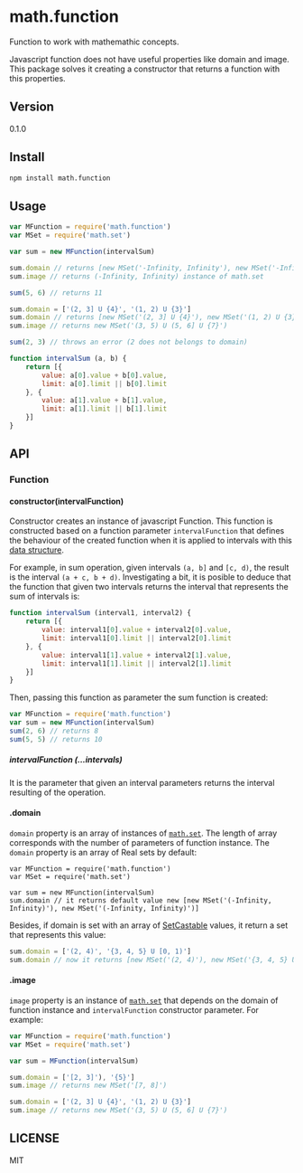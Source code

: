 # math.function

Function to work with mathemathic concepts.

Javascript function does not have useful properties like domain and image. This package solves it creating a constructor that returns a function with this properties.

## Version
0.1.0

## Install
``` bash
npm install math.function
```

## Usage
``` javascript
var MFunction = require('math.function')
var MSet = require('math.set')

var sum = new MFunction(intervalSum)

sum.domain // returns [new MSet('-Infinity, Infinity'), new MSet('-Infinity, Infinity')]
sum.image // returns (-Infinity, Infinity) instance of math.set

sum(5, 6) // returns 11

sum.domain = ['(2, 3] U {4}', '(1, 2) U {3}']
sum.domain // returns [new MSet('(2, 3] U {4}'), new MSet('(1, 2) U {3}')]
sum.image // returns new MSet('(3, 5) U (5, 6] U {7}')

sum(2, 3) // throws an error (2 does not belongs to domain)

function intervalSum (a, b) {
    return [{
        value: a[0].value + b[0].value,
        limit: a[0].limit || b[0].limit
    }, {
        value: a[1].value + b[1].value,
        limit: a[1].limit || b[1].limit
    }]
}
```

## API

### Function
#### constructor(intervalFunction)

Constructor creates an instance of javascript Function. This function is constructed based on a function parameter `intervalFunction` that defines the behaviour of the created function when it is applied to intervals with this [data structure](https://github.com/xgbuils/math.interval-utils#interval).

For example, in sum operation, given intervals `(a, b]` and `[c, d)`, the result is the interval `(a + c, b + d)`. Investigating a bit, it is posible to deduce that the function that given two intervals returns the interval that represents the sum of intervals is:
``` javascript
function intervalSum (interval1, interval2) {
    return [{
        value: interval1[0].value + interval2[0].value,
        limit: interval1[0].limit || interval2[0].limit
    }, {
        value: interval1[1].value + interval2[1].value,
        limit: interval1[1].limit || interval2[1].limit
    }]
}
```
Then, passing this function as parameter the sum function is created:
``` javascript
var MFunction = require('math.function')
var sum = new MFunction(intervalSum)
sum(2, 6) // returns 8
sum(5, 5) // returns 10
```
##### intervalFunction (...intervals)
It is the parameter that given an interval parameters returns the interval resulting of the operation.

#### .domain
`domain` property is an array of instances of [`math.set`](https://github.com/xgbuils/math.set). The length of array corresponds with the number of parameters of function instance. The `domain` property is an array of Real sets by default:

```
var MFunction = require('math.function')
var MSet = require('math.set')

var sum = new MFunction(intervalSum)
sum.domain // it returns default value new [new MSet('(-Infinity, Infinity)'), new MSet('(-Infinity, Infinity)')]
```
Besides, if domain is set with an array of  [SetCastable](https://github.com/xgbuils/math.set#setcastable) values, it return a set that represents this value:
``` javascript
sum.domain = ['(2, 4)', '{3, 4, 5} U [0, 1)']
sum.domain // now it returns [new MSet('(2, 4)'), new MSet('{3, 4, 5} U [0, 1)')]
```



#### .image
`image` property is an instance of [`math.set`](https://github.com/xgbuils/math.set) that depends on the domain of function instance and `intervalFunction` constructor parameter. For example:
``` javascript
var MFunction = require('math.function')
var MSet = require('math.set')

var sum = MFunction(intervalSum)

sum.domain = ['[2, 3]'), '{5}']
sum.image // returns new MSet('[7, 8]')

sum.domain = ['(2, 3] U {4}', '(1, 2) U {3}']
sum.image // returns new MSet('(3, 5) U (5, 6] U {7}')
```

## LICENSE
MIT
